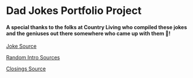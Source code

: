 # Dad Jokes Portfolio Project

#### A special thanks to the folks at Country Living who compiled these jokes and the geniuses out there somewhere who came up with them 👏!


[Joke Source](https://www.countryliving.com/life/a27452412/best-dad-jokes/)

[Random Intro Sources](https://www.stylecraze.com/articles/ways-to-say-hello/)

[Closings Source](https://pairedlife.com/etiquette/Funny-and-Cool-Ways-to-Say-Goodbye)